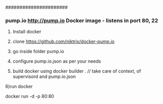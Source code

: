 ######################

### pump.io http://pump.io Docker image - listens in port 80, 22

1) Install docker

2) clone  https://github.com/niktrix/docker-pump.io

3) go inside folder pump.io

4) configure pump.io.json as per your needs

5) build docker using
docker builder .
    // take care of context, of supervisord and pump.io.json

6)run docker

 docker run -d -p 80:80  <Image Id>
